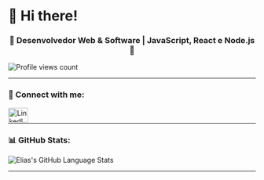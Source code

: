 # 👋 Hi there!

<h3 align="center">🚀 Desenvolvedor Web & Software | JavaScript, React e Node.js 🚀</h3>

<p align="left">
  <img src="https://komarev.com/ghpvc/?username=eliascmendhes&label=Profile%20views&color=0e75b6&style=flat" alt="Profile views count" />
</p>

---

### 🤝 Connect with me:

[<img align="left" alt="LinkedIn | Elias" src="https://raw.githubusercontent.com/rahuldkjain/github-profile-readme-generator/master/src/images/icons/Social/linked-in-alt.svg" height="30" width="40" />](https://linkedin.com/in/elias-c-341aa1162/)

<br />

---

### 📊 GitHub Stats:

<p>
  <img align="center" src="https://github-readme-stats.vercel.app/api/top-langs?username=eliascmendhes&show_icons=true&locale=en&layout=compact" alt="Elias's GitHub Language Stats" />
</p>

---


